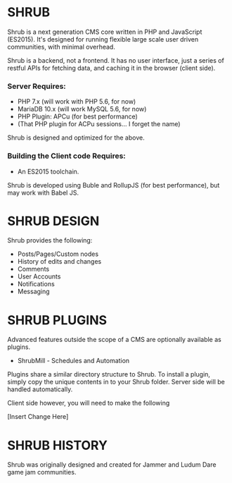 # SHRUB
Shrub is a next generation CMS core written in PHP and JavaScript (ES2015). It's designed for running flexible large scale user driven communities, with minimal overhead.

Shrub is a backend, not a frontend. It has no user interface, just a series of restful APIs for fetching data, and caching it in the browser (client side).

### Server Requires:
* PHP 7.x (will work with PHP 5.6, for now)
* MariaDB 10.x (will work MySQL 5.6, for now)
* PHP Plugin: APCu (for best performance)
* (That PHP plugin for ACPu sessions... I forget the name)

Shrub is designed and optimized for the above.

### Building the Client code Requires:
* An ES2015 toolchain.

Shrub is developed using Buble and RollupJS (for best performance), but may work with Babel JS.

# SHRUB DESIGN
Shrub provides the following:

* Posts/Pages/Custom nodes
* History of edits and changes
* Comments
* User Accounts
* Notifications
* Messaging

# SHRUB PLUGINS
Advanced features outside the scope of a CMS are optionally available as plugins.

* ShrubMill - Schedules and Automation

Plugins share a similar directory structure to Shrub. To install a plugin, simply copy the unique contents in to your Shrub folder. Server side will be handled automatically.

Client side however, you will need to make the following

[Insert Change Here]


# SHRUB HISTORY

Shrub was originally designed and created for Jammer and Ludum Dare game jam communities.
